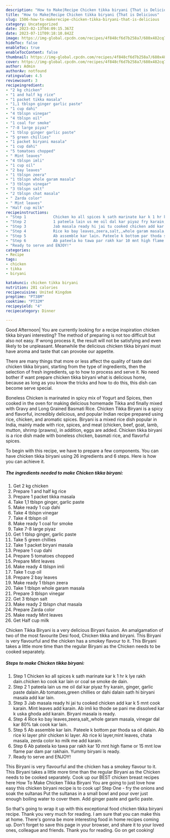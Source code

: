 ```yaml
---
description: "How to Make|Recipe Chicken tikka biryani {That is Delicious"
title: "How to Make|Recipe Chicken tikka biryani {That is Delicious"
slug: 1506-how-to-makerecipe-chicken-tikka-biryani-that-is-delicious
category: Uncategorized
date: 2023-02-13T04:09:15.367Z
date: 2023-07-11T09:18:10.842Z
image: https://img-global.cpcdn.com/recipes/4f848cf6d7b258a7/680x482cq70/chicken-tikka-biryani-recipe-main-photo.jpg
hideToc: false
enableToc: true
enableTocContent: false
thumbnail: https://img-global.cpcdn.com/recipes/4f848cf6d7b258a7/680x482cq70/chicken-tikka-biryani-recipe-main-photo.jpg
cover: https://img-global.cpcdn.com/recipes/4f848cf6d7b258a7/680x482cq70/chicken-tikka-biryani-recipe-main-photo.jpg
author: Admin
authorAv: notfound
ratingvalue: 4.5
reviewcount: 3
recipeingredient:
- "2 kg chicken"
- "1 and half kg rice"
- "1 packet tikka masala"
- "1,1 tblspn ginger garlic paste"
- "1 cup dahi"
- "4 tblspn vinegar"
- "4 tblspn oil"
- "1 coal for smoke"
- "7-8 large piyaz"
- "1 tblsp ginger garlic paste"
- "5 green chillies"
- "1 packet biryani masala"
- "1 cup dahi"
- "5 tomatoes chopped"
- " Mint leaves"
- "4 tblspn imli"
- "1 cup oil"
- "2 bay leaves"
- "1 tblspn zeera"
- "1 tblspn whole garam masala"
- "3 tblspn vinegar"
- "3 tblspn salt"
- "2 tblspn chat masala"
- " Zarda color"
- " Mint leaves"
- "Half cup milk"
recipeinstructions:
- "Step 1            Chicken ko all spices k sath marinate kar k 1 hr k lye rakh dain.chicken ko cook kar lain or coal se smoke de dain."
- "Step 2            1 pateela lain us me oil dal kar piyaz fry karain, ginger, garlic paste dalain.Ab tomatoes,green chillies or dahi dalain sath hi biryani masala add kar lain."
- "Step 3            Jab masala ready hi jai tu cooked chicken add kar k 5 mnt cook karain. Mint leaves add karain. Ab imli ko thode se pani me dissolved kar k uska ghoda add karain. Biryani masala is ready."
- "Step 4            Rice ko bay leaves,zeera,salt,,whole garam masala, vinegar dal kar 80% tak cook kar lain."
- "Step 5            Ab assemble kar lain. Pateele k bottom par thoda sa oil dalain. Ab rice ki layer phir chicken ki layer. Ab rice ki layer,mint leaves, chata masala, zerda color ko milk me add karain."
- "Step 6            Ab pateela ko tawa par rakh kar 10 mnt high flame or 15 mnt low flame par dam par rakhain. Yummy biryani is ready."
- "Ready to serve and ENJOY!"
categories:
- Recipe
tags:
- chicken
- tikka
- biryani

katakunci: chicken tikka biryani 
nutrition: 281 calories
recipecuisine: United Kingdom
preptime: "PT38M"
cooktime: "PT32M"
recipeyield: "4"
recipecategory: Dinner

---
```



Good Afternoon| You are currently looking for a recipe inspiration chicken tikka biryani interesting? The method of preparing is not too difficult but also not easy. If wrong process it, the result will not be satisfying and even likely to be unpleasant. Meanwhile the delicious chicken tikka biryani must have aroma and taste that can provoke our appetite.






There are many things that more or less affect the quality of taste dari chicken tikka biryani, starting from the type of ingredients, then the selection of fresh ingredients, up to how to process and serve it. No need bother if want prepare chicken tikka biryani what is delicious home, because as long as you know the tricks and how to do this, this dish can become serve  special.


Boneless Chicken is marinated in spicy mix of Yogurt and Spices, then cooked in the oven for making delicious homemade Tikka and finally mixed with Gravy and Long Grained Basmati Rice. Chicken Tikka Biryani is a spicy and flavorful, incredibly delicious, and popular Indian recipe prepared using rice, chicken, and aromatic spices. Biryani is a mixed rice dish popular in India, mainly made with rice, spices, and meat (chicken, beef, goat, lamb, mutton, shrimp (prawns), in addition, eggs are added. Chicken tikka biryani is a rice dish made with boneless chicken, basmati rice, and flavorful spices.


To begin with this recipe, we have to prepare a few components. You can have chicken tikka biryani using 26 ingredients and 6 steps. Here is how you can achieve it.

<!--inarticleads1-->

##### The ingredients needed to make Chicken tikka biryani:

1. Get 2 kg chicken
1. Prepare 1 and half kg rice
1. Prepare 1 packet tikka masala
1. Take 1,1 tblspn ginger, garlic paste
1. Make ready 1 cup dahi
1. Take 4 tblspn vinegar
1. Take 4 tblspn oil
1. Make ready 1 coal for smoke
1. Take 7-8 large piyaz
1. Get 1 tblsp ginger, garlic paste
1. Take 5 green chillies
1. Take 1 packet biryani masala
1. Prepare 1 cup dahi
1. Prepare 5 tomatoes chopped
1. Prepare  Mint leaves
1. Make ready 4 tblspn imli
1. Take 1 cup oil
1. Prepare 2 bay leaves
1. Make ready 1 tblspn zeera
1. Take 1 tblspn whole garam masala
1. Prepare 3 tblspn vinegar
1. Get 3 tblspn salt
1. Make ready 2 tblspn chat masala
1. Prepare  Zarda color
1. Make ready  Mint leaves
1. Get Half cup milk


Chicken Tikka Biryani is a very delicious Biryani fusion. An amalgamation of two of the most favourite Desi food, Chicken tikka and biryani. This Biryani is very flavourful and the chicken has a smokey flavour to it. This Biryani takes a little more time than the regular Biryani as the Chicken needs to be cooked separately. 

<!--inarticleads2-->

##### Steps to make Chicken tikka biryani:

1. Step 1            Chicken ko all spices k sath marinate kar k 1 hr k lye rakh dain.chicken ko cook kar lain or coal se smoke de dain.
1. Step 2            1 pateela lain us me oil dal kar piyaz fry karain, ginger, garlic paste dalain.Ab tomatoes,green chillies or dahi dalain sath hi biryani masala add kar lain.
1. Step 3            Jab masala ready hi jai tu cooked chicken add kar k 5 mnt cook karain. Mint leaves add karain. Ab imli ko thode se pani me dissolved kar k uska ghoda add karain. Biryani masala is ready.
1. Step 4            Rice ko bay leaves,zeera,salt,,whole garam masala, vinegar dal kar 80% tak cook kar lain.
1. Step 5            Ab assemble kar lain. Pateele k bottom par thoda sa oil dalain. Ab rice ki layer phir chicken ki layer. Ab rice ki layer,mint leaves, chata masala, zerda color ko milk me add karain.
1. Step 6            Ab pateela ko tawa par rakh kar 10 mnt high flame or 15 mnt low flame par dam par rakhain. Yummy biryani is ready.
1. Ready to serve and ENJOY!

This Biryani is very flavourful and the chicken has a smokey flavour to it. This Biryani takes a little more time than the regular Biryani as the Chicken needs to be cooked separately. Cook up our BEST chicken breast recipes here How To Make Chicken Tikka Biryani You are going to just love how easy this chicken biryani recipe is to cook up! Step One - fry the onions and soak the sultanas Put the sultanas in a small bowl and pour over just enough boiling water to cover them. Add ginger paste and garlic paste. 

So that's going to wrap it up with this exceptional food chicken tikka biryani recipe. Thank you very much for reading. I am sure that you can make this at home. There's gonna be more interesting food in home recipes coming up. Don't forget to save this page in your browser, and share it to your loved ones, colleague and friends. Thank you for reading. Go on get cooking!
